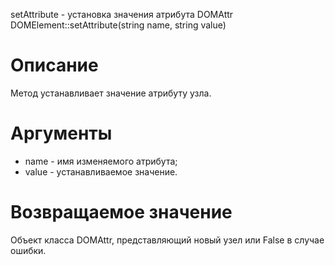 setAttribute - установка значения атрибута
    DOMAttr DOMElement::setAttribute(string name, string value)

Описание
========

Метод устанавливает значение атрибуту узла.

Аргументы
=========

* name - имя изменяемого атрибута;
* value - устанавливаемое значение.

Возвращаемое значение
=====================

Объект класса DOMAttr, представляющий новый узел или False в случае ошибки.
